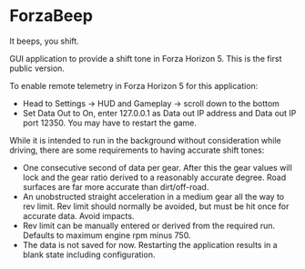 # ForzaBeep
It beeps, you shift.

GUI application to provide a shift tone in Forza Horizon 5. This is the first public version.

To enable remote telemetry in Forza Horizon 5 for this application: 
- Head to Settings -> HUD and Gameplay -> scroll down to the bottom
- Set Data Out to On, enter 127.0.0.1 as Data out IP address and Data out IP port 12350. You may have to restart the game.

While it is intended to run in the background without consideration while driving, there are some requirements to having accurate shift tones:
- One consecutive second of data per gear. After this the gear values will lock and the gear ratio derived to a reasonably accurate degree. Road surfaces are far more accurate than dirt/off-road.
- An unobstructed straight acceleration in a medium gear all the way to rev limit. Rev limit should normally be avoided, but must be hit once for accurate data. Avoid impacts.
- Rev limit can be manually entered or derived from the required run. Defaults to maximum engine rpm minus 750.
- The data is not saved for now. Restarting the application results in a blank state including configuration.
